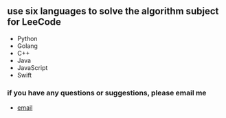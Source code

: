 ## use six languages to solve the algorithm subject for LeeCode ##

- Python
- Golang
- C++
- Java
- JavaScript
- Swift

### if you have any questions or suggestions, please email me ###

- [email](334230789@qq.com)
